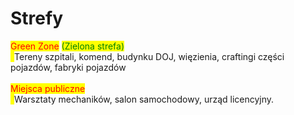 # Strefy

<mark style="color:red;">Green Zone</mark> <mark style="color:green;">(Zielona strefa)</mark>\
<mark style="color:yellow;">**›**</mark>Tereny szpitali, komend, budynku DOJ, więzienia, craftingi części\
pojazdów, fabryki pojazdów\
\
<mark style="color:red;">Miejsca publiczne</mark>\
<mark style="color:yellow;">**›**</mark>Warsztaty mechaników, salon samochodowy, urząd licencyjny.
